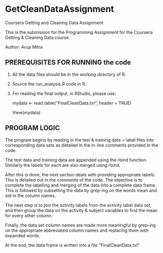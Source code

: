 # GetCleanDataAssignment
Coursera Getting and Cleaning Data Assignment

This is the submission for the Programming Assignment for the Coursera Getting & Cleaning Data course

Author: Arup Mitra

PREREQUISITES FOR RUNNING the code
-----------------------------------
1. All the data files should be in the working directory of R.
2. Source the run_analysis.R code in R. 
2. For reading the final output, in RStudio, please use:

    mydata <- read.table("FinalCleanData.txt", header = TRUE)

    View(mydata)


PROGRAM LOGIC
---------------
The program begins by reading in the test & training data + label files into corresponding 
data sets as detailed in the in-line comments provided in the code.

The test data and training data are appended using the rbind function. 
Similarly the labels for each are also merged using rbind.

After this is done, the next section deals with providing appropriate labels.
This is detailed out in the comments of the code. The objective is to complete 
the labelling and merging of the data into a complete data frame. This is followed by subsetting 
the data by grep-ing on the words mean and std in the column names.

The next step is to join the activity labels from the activity label data set, and then group 
the data on the activity & subject variables to find the mean for every other column.

Finally, the data set column names are made more meaningful by grep-ing on the appropriate 
abbreviated column names and replacing them with expanded words. 

At the end, the data frame is written into a file "FinalCleanData.txt"






